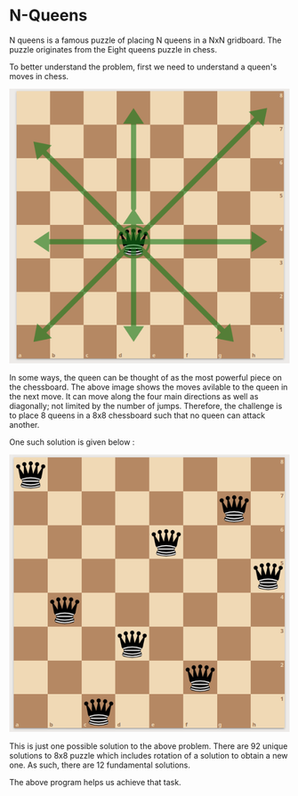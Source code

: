 # N-Queens

<p>N queens is a famous puzzle of placing N queens in a NxN gridboard. The puzzle originates from the Eight queens puzzle in chess.</p>
<p>To better understand the problem, first we need to understand a queen's moves in chess.</p>
<p align="center">
  <img src="Assets/Queens - moves.png">
  </p>
<p>In some ways, the queen can be thought of as the most powerful piece on the chessboard. The above image shows the moves avilable to the queen in the next move. It can move along the four main directions as well as diagonally; not limited by the number of jumps. Therefore, the challenge is to place 8 queens in a 8x8 chessboard such that no queen can attack another.</p>


<p>One such solution is given below : </p>
<p align="center">
  <img src="Assets/8-Queens.png">
  </p> 
<p> This is just one possible solution to the above problem. There are 92 unique solutions to 8x8 puzzle which includes rotation of a solution to obtain a new one. As such, there are 12 fundamental solutions.</p>

<p>The above program helps us achieve that task.</p>
